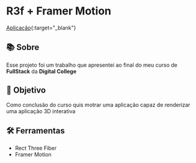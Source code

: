 # R3f + Framer Motion
[Aplicação](https://poc-r3f-framer.vercel.app/){:target="_blank"}
## 📚 Sobre
Esse projeto foi um trabalho que apresentei ao final do meu curso de **FullStack** da **Digital College**

## 🎯 Objetivo
Como conclusão do curso quis motrar uma aplicação capaz de renderizar uma aplicação 3D interativa

## 🛠 Ferramentas
- Rect Three Fiber
- Framer Motion
